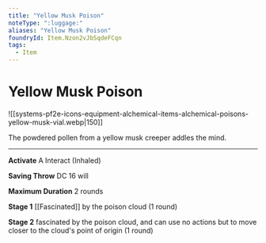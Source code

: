 ```yaml
---
title: "Yellow Musk Poison"
noteType: ":luggage:"
aliases: "Yellow Musk Poison"
foundryId: Item.Nzon2vJbSqdeFCqn
tags:
  - Item
---
```


# Yellow Musk Poison
![[systems-pf2e-icons-equipment-alchemical-items-alchemical-poisons-yellow-musk-vial.webp|150]]

The powdered pollen from a yellow musk creeper addles the mind.

* * *

**Activate** A Interact (Inhaled)

**Saving Throw** DC 16 will

**Maximum Duration** 2 rounds

**Stage 1** [[Fascinated]] by the poison cloud (1 round)

**Stage 2** fascinated by the poison cloud, and can use no actions but to move closer to the cloud's point of origin (1 round)
